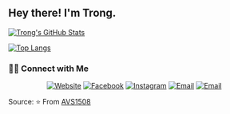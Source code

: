 <h2> Hey there! I'm Trong.</h2>

[![Trong's GitHub Stats](https://github-readme-stats.vercel.app/api?username=tronginc&show_icons=true&count_private=true)](https://github.com/tronginc)

[![Top Langs](https://github-readme-stats.vercel.app/api/top-langs/?username=tronginc&layout=compact)](https://github.com/tronginc)


<h3> 🤝🏻 Connect with Me </h3>

<p align="center">
<a href="https://www.trongnc.com/"><img alt="Website" src="https://img.shields.io/badge/Website-www.trongnc.com-blue?style=flat-square&logo=google-chrome"></a>
<a href="https://www.facebook.com/tronginc"><img alt="Facebook" src="https://img.shields.io/badge/Facebook-Trọng%20Công%20Nguyễn-blue?style=flat-square&logo=facebook"></a>
<a href="https://www.instagram.com/tronginc/"><img alt="Instagram" src="https://img.shields.io/badge/Instagram-tronginc-blue?style=flat-square&logo=instagram"></a>
<a href="mailto:tronginc@gmail.com"><img alt="Email" src="https://img.shields.io/badge/Email-tronginc@gmail.com-blue?style=flat-square&logo=gmail"></a>
<a href="mailto:trongnc@lhu.edu.vn"><img alt="Email" src="https://img.shields.io/badge/Email-trongnc@lhu.edu.vn-green?style=flat-square&logo=gmail"></a>
</p>


Source:
⭐️ From [AVS1508](https://github.com/AVS1508)

